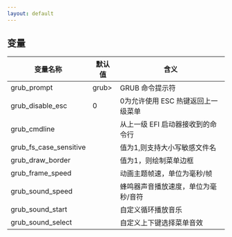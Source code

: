 ```yaml
---
layout: default
---
```


## 变量

| 变量名称               | 默认值  | 含义                                |
| ---------------------- | ------- | ----------------------------------- |
| grub_prompt            | grub>   | GRUB 命令提示符                     |
| grub_disable_esc       | 0       | 0为允许使用 ESC 热键返回上一级菜单  |
| grub_cmdline           | <unset> | 从上一级 EFI 启动器接收到的命令行   |
| grub_fs_case_sensitive | <unset> | 值为1,则支持大小写敏感文件名        |
| grub_draw_border       | <unset> | 值为1，则绘制菜单边框               |
| grub_frame_speed       | <unset> | 动画主题帧速，单位为毫秒/帧         |
| grub_sound_speed       | <unset> | 蜂鸣器声音播放速度，单位为毫秒/音符 |
| grub_sound_start       | <unset> | 自定义循环播放音乐                  |
| grub_sound_select      | <unset> | 自定义上下键选择菜单音效            |
